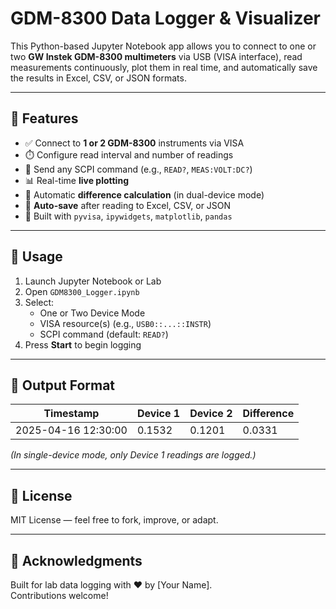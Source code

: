 # GDM-8300 Data Logger & Visualizer

This Python-based Jupyter Notebook app allows you to connect to one or two **GW Instek GDM-8300 multimeters** via USB (VISA interface), read measurements continuously, plot them in real time, and automatically save the results in Excel, CSV, or JSON formats.

---

## 🧰 Features

- ✅ Connect to **1 or 2 GDM-8300** instruments via VISA
- ⏱️ Configure read interval and number of readings
- 📡 Send any SCPI command (e.g., `READ?`, `MEAS:VOLT:DC?`)
- 📊 Real-time **live plotting**
- 🧮 Automatic **difference calculation** (in dual-device mode)
- 💾 **Auto-save** after reading to Excel, CSV, or JSON
- 🧠 Built with `pyvisa`, `ipywidgets`, `matplotlib`, `pandas`

---

## 📓 Usage

1. Launch Jupyter Notebook or Lab
2. Open `GDM8300_Logger.ipynb`
3. Select:
   - One or Two Device Mode
   - VISA resource(s) (e.g., `USB0::...::INSTR`)
   - SCPI command (default: `READ?`)
4. Press **Start** to begin logging

---

## 📁 Output Format

| Timestamp           | Device 1 | Device 2 | Difference |
|---------------------|----------|----------|------------|
| 2025-04-16 12:30:00 | 0.1532   | 0.1201   | 0.0331     |

*(In single-device mode, only Device 1 readings are logged.)*

---

## 📃 License

MIT License — feel free to fork, improve, or adapt.

---

## 🙌 Acknowledgments

Built for lab data logging with ❤️ by [Your Name].  
Contributions welcome!
